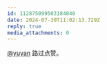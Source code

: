 ```yaml
---
id: 112875099503184040
date: 2024-07-30T11:02:13.729Z
reply: true
media_attachments: 0
---
```


[@yuyan](https://jiong.us/@yuyan) 路过点赞。


